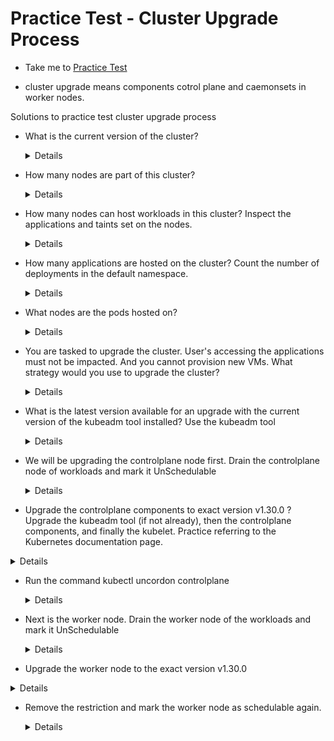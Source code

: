 # Practice Test - Cluster Upgrade Process
  - Take me to [Practice Test](https://kodekloud.com/topic/practice-test-cluster-upgrade-process/)

  - cluster upgrade means components cotrol plane and caemonsets in worker nodes.
    
Solutions to practice test cluster upgrade process
- What is the current version of the cluster?
  
  <details>
  $ kubectl get nodes  or kubeadm upgrade plan (current)
  </details>
  
- How many nodes are part of this cluster?
  
  <details>
   $ kubctl get nodes
  </details>
  
- How many nodes can host workloads in this cluster?  Inspect the applications and taints set on the nodes.
  
  <details>
  $ check taints on nodes k describe node &  kubectl get pods -o wide
  </details>
  
- How many applications are hosted on the cluster?   Count the number of deployments in the default namespace.
    
  <details>
  $ kubectl get deploy
  </details>
  
- What nodes are the pods hosted on?
  
  <details>
  $ kubectl get pods -o wide
  </details>
  
- You are tasked to upgrade the cluster. User's accessing the applications must not be impacted. And you cannot provision new VMs. What strategy would you use to upgrade the cluster?
  
  <details>
  Upgrade one node at a time while moving the workloads to the other
  </details>
  
- What is the latest version available for an upgrade with the current version of the kubeadm tool installed?    Use the kubeadm tool
  
  <details>
  $ kubeadm upgrade plan
  </details>
  
- We will be upgrading the controlplane node first. Drain the controlplane node of workloads and mark it UnSchedulable

  <details>
  $ kubectl drain controlplane --ignore-daemonsets
  </details>
  
- Upgrade the controlplane components to exact version v1.30.0 ?    Upgrade the kubeadm tool (if not already), then the controlplane components, and finally the kubelet. Practice referring to the Kubernetes documentation page.
  
<details>
  To seamlessly transition from Kubernetes v1.29 to v1.30 and gain access to the packages specific to the desired Kubernetes minor version, follow these essential steps during the upgrade 
  process. This ensures that your environment is appropriately configured and aligned with the features and improvements introduced in Kubernetes v1.30.

   On the controlplane node:

  Use any text editor you prefer to open the file that defines the Kubernetes apt repository.

vim /etc/apt/sources.list.d/kubernetes.list
Update the version in the URL to the next available minor release, i.e v1.30.

deb [signed-by=/etc/apt/keyrings/kubernetes-apt-keyring.gpg] https://pkgs.k8s.io/core:/stable:/v1.30/deb/ /
After making changes, save the file and exit from your text editor. Proceed with the next instruction.

apt update

apt-cache madison kubeadm
Based on the version information displayed by apt-cache madison, it indicates that for Kubernetes version 1.30.0, the available package version is 1.30.0-1.1. Therefore, to install kubeadm for Kubernetes v1.30.0, use the following command:

apt-get install kubeadm=1.30.0-1.1
Run the following command to upgrade the Kubernetes cluster.

kubeadm upgrade plan v1.30.0

kubeadm upgrade apply v1.30.0
Note that the above steps can take a few minutes to complete.

Now, upgrade the version and restart Kubelet. Also, mark the node (in this case, the "controlplane" node) as schedulable.

apt-get install kubelet=1.30.0-1.1

systemctl daemon-reload
systemctl restart kubelet
</details>
  
- Run the command kubectl uncordon controlplane
  
  <details>
  $ kubectl uncordon controlplane
  </details>
  
- Next is the worker node. Drain the worker node of the workloads and mark it UnSchedulable
  
  <details>
  $ kubectl drain node01 --ignore-daemonsets
  </details>
  
- Upgrade the worker node to the exact version v1.30.0

<details>
 On the node01 node, run the following commands:

If you are on the controlplane node, run ssh node01 to log in to the node01.

Use any text editor you prefer to open the file that defines the Kubernetes apt repository.

vim /etc/apt/sources.list.d/kubernetes.list
Update the version in the URL to the next available minor release, i.e v1.30.

deb [signed-by=/etc/apt/keyrings/kubernetes-apt-keyring.gpg] https://pkgs.k8s.io/core:/stable:/v1.30/deb/ /
After making changes, save the file and exit from your text editor. Proceed with the next instruction.

apt update

apt-cache madison kubeadm
Based on the version information displayed by apt-cache madison, it indicates that for Kubernetes version 1.30.0, the available package version is 1.30.0-1.1. Therefore, to install kubeadm for Kubernetes v1.30.0, use the following command:

apt-get install kubeadm=1.30.0-1.1

# Upgrade the node 
kubeadm upgrade node
Now, upgrade the version and restart Kubelet.

apt-get install kubelet=1.30.0-1.1

systemctl daemon-reload

systemctl restart kubelet
Type exit or logout or enter CTRL + d to go back to the controlplane node.
</details>
  
- Remove the restriction and mark the worker node as schedulable again.
  
  <details>
  $ kubectl uncordon node01
  </details>

